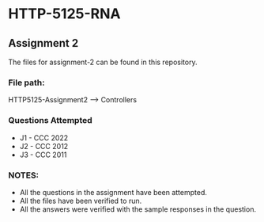 # HTTP-5125-RNA
## Assignment 2 
The files for assignment-2 can be found in this repository.

### File path:
HTTP5125-Assignment2 --> Controllers

### Questions Attempted
* J1 - CCC 2022
* J2 - CCC 2012
* J3 - CCC 2011

### NOTES:
- All the questions in the assignment have been attempted.
- All the files have been verified to run.
- All the answers were verified with the sample responses in the question.
